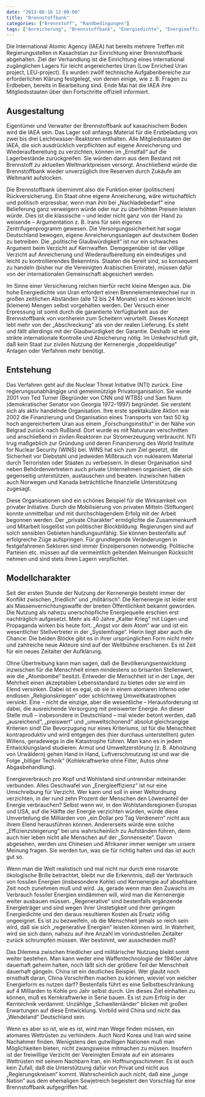```yaml
---
date: "2013-06-16 12:00:00"
title: "Brennstoffbank"
categories: ["Brennstoff", "Randbedingungen"]
tags: ["Anreicherung", "Brennstoffbank", "Energiedichte", "Energieeffizienz", "Energieverbrauch", "Iaea", "Kohlekraftwerke", "Nuclear-threat-initiative", "Terrorismus", "Uran", "Wohlstand", "World-institute-for-nuclear-security"]
---
```


Die International Atomic Agency (IAEA) hat bereits mehrere Treffen mit Regierungsstellen in Kasachstan zur Einrichtung einer Brennstoffbank abgehalten. Ziel der Verhandlung ist die Einrichtung eines international zugänglichen Lagers für leicht angereichertes Uran (Low Enriched Uran project, LEU-project). Es wurden zwölf technische Aufgabenbereiche zur erforderlichen Klärung festgelegt, von denen einige, wie z. B. Fragen zu Erdbeben, bereits in Bearbeitung sind. Ende Mai hat die IAEA ihre Mitgliedsstaaten über den Fortschritte offiziell informiert.


## Ausgestaltung

Eigentümer und Verwalter der Brennstoffbank auf kasachischem Boden wird die IAEA sein. Das Lager soll anfangs Material für die Erstbeladung von zwei bis drei Leichtwasser-Reaktoren enthalten. Alle Mitgliedsstaaten der IAEA, die sich ausdrücklich verpflichten auf eigene Anreicherung und Wiederaufbereitung zu verzichten, können im „Ernstfall“ auf die Lagerbestände zurückgreifen. Sie würden dann aus dem Bestand mit Brennstoff zu aktuellen Weltmarktpreisen versorgt. Anschließend würde die Brennstoffbank wieder unverzüglich ihre Reserven durch Zukäufe am Weltmarkt aufstocken.

Die Brennstoffbank übernimmt also die Funktion einer (politischen) Rückversicherung. Ein Staat ohne eigene Anreicherung, wäre wirtschaftlich und politisch erpressbar, wenn man ihm bei „Nachladebedarf“ eine Belieferung ganz verweigern würde oder nur zu überhöhten Preisen leisten würde. Dies ist die klassische – und leider nicht ganz von der Hand zu weisende – Argumentation z. B. Irans für sein eigenes Zentrifugenprogramm gewesen. Die Versorgungssicherheit hat sogar Deutschland bewogen, eigene Anreicherungsanlagen auf deutschem Boden zu betreiben. Die „politische Glaubwürdigkeit“ ist nur ein schwaches Argument beim Verzicht auf Kernwaffen. Demgegenüber ist der völlige Verzicht auf Anreicherung und Wiederaufbereitung ein eindeutiges und leicht zu kontrollierendes Bekenntnis. Staaten die bereit sind, so konsequent zu handeln (bisher nur die Vereinigten Arabischen Emirate), müssen dafür von der internationalen Gemeinschaft abgesichert werden.

Im Sinne einer Versicherung reichen hierfür recht kleine Mengen aus. Die hohe Energiedichte von Uran erfordert einen Brennelementewechsel nur in großen zeitlichen Abständen (alle 12 bis 24 Monate) und es können leicht (kleinere) Mengen selbst vorgehalten werden. Der Versuch einer Erpressung ist somit durch die garantierte Verfügbarkeit aus der Brennstoffbank von vornherein zum Scheitern verurteilt. Dieses Konzept lebt mehr von der „Abschreckung“ als von der realen Lieferung. Es steht und fällt allerdings mit der Glaubwürdigkeit der Garantie. Deshalb ist eine strikte internationale Kontrolle und Absicherung nötig. Im Umkehrschluß gilt, daß kein Staat zur zivilen Nutzung der Kernenergie „doppeldeutige“ Anlagen oder Verfahren mehr benötigt.


## Entstehung

Das Verfahren geht auf die Nuclear Threat Initiative (NTI) zurück. Eine regierungsunabhängige und gemeinnützige Privatorganisation. Sie wurde 2001 von Ted Turner (Begründer von CNN und WTBS) und Sam Nunn (demokratischer Senator von Georgia 1972–1997) begründet. Sie versteht sich als aktiv handelnde Organisation. Ihre erste spektakuläre Aktion war 2002 die Finanzierung und Organisation eines Transports von fast 50 kg hoch angereichertem Uran aus einem „Forschungsinstitut“ in der Nähe von Belgrad zurück nach Rußland. Dort wurde es mit Natururan verschnitten und anschließend in zivilen Reaktoren zur Stromerzeugung verbraucht. NTI trug maßgeblich zur Gründung und deren Finanzierung des World Institute for Nuclear Security (WINS) bei. WINS hat sich zum Ziel gesetzt, die Sicherheit vor Diebstahl und jedweden Mißbrauch von nuklearem Material durch Terroristen oder Staaten zu verbessern. In dieser Organisation sind neben Behördenvertretern auch private Unternehmen organisiert, die sich gegenseitig unterstützen, austauschen und beraten. Inzwischen haben auch Norwegen und Kanada beträchtliche finanzielle Unterstützung zugesagt.

Diese Organisationen sind ein schönes Beispiel für die Wirksamkeit von privater Initiative. Durch die Mobilisierung von privaten Mitteln (Stiftungen) konnte unmittelbar und mit durchschlagendem Erfolg mit der Arbeit begonnen werden. Der „private Charakter“ ermöglichte die Zusammenkunft und Mitarbeit losgelöst von politischer Blockbildung. Regierungen sind auf solch sensiblen Gebieten handlungsunfähig. Sie können bestenfalls auf erfolgreiche Züge aufspringen. Für grundlegende Veränderungen in festgefahrenen Sektoren sind immer Einzelpersonen notwendig. Politische Parteien etc. müssen auf die vermeintlich geltenden Meinungen Rücksicht nehmen und sind stets ihren Lagern verpflichtet.


## Modellcharakter

Seit der ersten Stunde der Nutzung der Kernenergie besteht immer der Konflikt zwischen „friedlich“ und „militärisch“. Die Kernenergie ist leider erst als Massenvernichtungswaffe der breiten Öffentlichkeit bekannt geworden. Die Nutzung als nahezu unerschöpfliche Energiequelle erschien erst nachträglich aufgesetzt. Mehr als 40 Jahre „Kalter Krieg“ mit Lügen und Propaganda wirken bis heute fort. „Angst vor dem Atom“ war und ist ein wesentlicher Stellvertreter in der „Systemfrage“. Hierin liegt aber auch die Chance: Die beiden Blöcke gibt es in ihrer ursprünglichen Form nicht mehr und zahlreiche neue Akteure sind auf der Weltbühne erschienen. Es ist Zeit für ein neues Zeitalter der Aufklärung.

Ohne Übertreibung kann man sagen, daß die Bevölkerungsentwicklung inzwischen für die Menschheit einen mindestens so brisanten Stellenwert, wie die „Atombombe“ besitzt. Entweder die Menschheit ist in der Lage, der Mehrheit einen akzeptablen Lebensstandard zu bieten oder sie wird im Elend versinken. Dabei ist es egal, ob sie in einem atomaren Inferno oder endlosen „Religionskriegen“ oder schlichtweg Umweltkatastrophen versinkt. Eine – nicht die einzige, aber die wesentliche – Herausforderung ist dabei, die ausreichende Versorgung mit preiswerter Energie. An dieser Stelle muß – insbesondere in Deutschland – mal wieder betont werden, daß „ausreichend“, „preiswert“ und „umweltschonend“ absolut gleichrangige Kriterien sind! Die Bevorzugung nur eines Kriteriums, ist für die Menschheit kontraproduktiv und wird entgegen des (hier durchaus unterstellten) guten Willens, geradewegs in die Katastrophe führen. Man kann es in jedem Entwicklungsland studieren: Armut und Umweltzerstörung (z. B. Abholzung von Urwäldern) gehen Hand in Hand, Luftverschmutzung ist und war die Folge „billiger Technik“ (Kohlekraftwerke ohne Filter, Autos ohne Abgasbehandlung).

Energieverbrauch pro Kopf und Wohlstand sind untrennbar miteinander verbunden. Alles Geschwafel von „Energieeffizienz“ ist nur eine Umschreibung für Verzicht. Wer kann und soll in einer Weltordnung verzichten, in der rund zehn Prozent der Menschen den Löwenanteil der Energie verbrauchen? Selbst wenn wir, in den Wohlstandsregionen Europas und USA, auf die Hälfte der Energie verzichten würden, würde diese Umverteilung die Milliarden von „ein Dollar pro Tag Verdienern“ nicht aus ihrem Elend herausführen können. Andererseits würde eine solche „Effizienzsteigerung“ bei uns wahrscheinlich zu Aufständen führen, denn auch hier leben nicht alle Menschen auf der „Sonnenseite“. Davon abgesehen, werden uns Chinesen und Afrikaner immer weniger um unsere Meinung fragen. Sie werden tun, was sie für richtig halten und das ist auch gut so.

Wenn man die Welt realistisch und mal nicht nur durch eine rosarote ökologische Brille betrachtet, bleibt nur die Erkenntnis, daß der Verbrauch von fossilen Energien (insbesondere Kohle) und Kernenergie auf absehbare Zeit noch zunehmen muß und wird. Ja, gerade wenn man den Zuwachs im Verbrauch fossiler Energien eindämmen will, wird man die Kernenergie weiter ausbauen müssen. „Regenerative“ sind bestenfalls ergänzende Energieträger und sind wegen ihrer Unstetigkeit und ihrer geringen Energiedichte und den daraus resultieren Kosten als Ersatz völlig ungeeignet. Es ist zu bezweifeln, ob die Menschheit jemals so reich sein wird, daß sie sich „regenerative Energien“ leisten können wird. In Wahrheit, wird sie sich dann, nahezu auf ihre Anzahl im vorindustriellen Zeitalter zurück schrumpfen müssen. Wer bestimmt, wer ausscheiden muß?

Das Dilemma zwischen friedlicher und militärischer Nutzung bleibt somit weiter bestehen. Man kann weder eine Waffentechnologie der 1940er Jahre dauerhaft geheim halten, noch läßt sich der größere Teil der Menschheit dauerhaft gängeln. China ist ein deutliches Beispiel. Wer glaubt noch ernsthaft daran, China Vorschriften machen zu können, wieviel von welcher Energieform es nutzen darf? Bestenfalls führt es eine Selbstbeschränkung auf 4 Milliarden to Kohle pro Jahr selbst durch. Um dieses Ziel einhalten zu können, muß es Kernkraftwerke in Serie bauen. Es ist zum Erfolg in der Kerntechnik verdammt. Unzählige „Schwellenländer“ blicken mit großen Erwartungen auf diese Entwicklung. Vorbild wird China und nicht das „Wendeland“ Deutschland sein.

Wenn es aber so ist, wie es ist, wird man Wege finden müssen, ein atomares Wettrüsten zu verhindern. Auch Nord Korea und Iran wird seine Nachahmer finden. Wenigstens den gutwilligen Nationen muß man Möglichkeiten bieten, nicht zwangsweise mitmachen zu müssen. Insofern ist der freiwillige Verzicht der Vereinigten Emirate auf ein atomares Wettrüsten mit seinem Nachbarn Iran, ein Hoffnungsschimmer. Es ist auch kein Zufall, daß die Unterstützung dafür von Privat und nicht aus „Regierungskreisen“ kommt. Wahrscheinlich auch nicht, daß eine „junge Nation“ aus dem ehemaligen Sowjetreich begeistert den Vorschlag für eine Brennstoffbank aufgegriffen hat.

